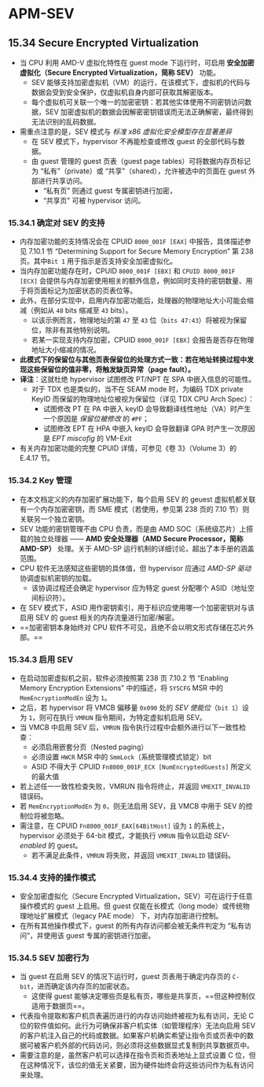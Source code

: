 # APM-SEV

## 15.34 Secure Encrypted Virtualization

* 当 CPU 利用 AMD-V 虚拟化特性在 guest mode 下运行时，可启用 **安全加密虚拟化（Secure Encrypted Virtualization，简称 SEV）** 功能。
  * SEV 能够支持加密虚拟机（VM）的运行，在该模式下，虚拟机的代码与数据会受到安全保护，仅虚拟机自身内部可获取其解密版本。
  * 每个虚拟机可关联一个唯一的加密密钥：若其他实体使用不同密钥访问数据，SEV 加密虚拟机的数据会因解密密钥错误而无法正确解密，最终得到无法识别的乱码数据。
* 需重点注意的是，SEV 模式与 *标准 x86 虚拟化安全模型存在显著差异*
  * 在 SEV 模式下，hypervisor 不再能检查或修改 guest 的全部代码与数据。
  * 由 guest 管理的 guest 页表（guest page tables）可将数据内存页标记为 “私有”（private）或 “共享”（shared），允许被选中的页面在 guest 外部进行共享访问。
    * “私有页” 则通过 guest 专属密钥进行加密，
    * “共享页” 可被 hypervisor 访问。

### 15.34.1 确定对 SEV 的支持

* 内存加密功能的支持情况会在 CPUID `8000_001F [EAX]` 中报告，具体描述参见 7.10.1 节 “Determining Support for Secure Memory Encryption” 第 238 页。其中`Bit 1` 用于指示是否支持安全加密虚拟化。
* 当内存加密功能存在时，CPUID `8000_001F [EBX]` 和 `CPUID 8000_001F [ECX]` 会提供与内存加密使用相关的额外信息，例如同时支持的密钥数量、用于将页面标记为加密状态的页表位等。
* 此外，在部分实现中，启用内存加密功能后，处理器的物理地址大小可能会缩减（例如从 `48` bits 缩减至 `43` bits）。
  * 以该示例而言，物理地址的第 `47` 至 `43` 位（`bits 47:43`）将被视为保留位，除非有其他特别说明。
  * 若某一实现支持内存加密，CPUID `8000_001F [EBX]` 会报告是否存在物理地址大小缩减的情况。
* **此模式下的保留位与其他页表保留位的处理方式一致：若在地址转换过程中发现这些保留位的值非零，将触发缺页异常（page fault）。**
* **译注**：这就杜绝 hypervisor 试图修改 PT/NPT 在 SPA 中嵌入信息的可能性。
  * 对于 TDX 也是类似的，当不在 SEAM mode 时，为编码 TDX private KeyID 而保留的物理地址位被视为保留位（详见 TDX CPU Arch Spec）：
    * 试图修改 PT 在 PA 中嵌入 keyID 会导致翻译线性地址（VA）时产生一个原因是 *保留位被修改* 的 `#PF`；
    * 试图修改 EPT 在 HPA 中嵌入 keyID 会导致翻译 GPA 时产生一次原因是 *EPT miscofig* 的 VM-Exit
* 有关内存加密功能的完整 CPUID 详情，可参见《卷 3》（Volume 3）的 E.4.17 节。

### 15.34.2 Key 管理
* 在本文档定义的内存加密扩展功能下，每个启用 SEV 的 geuest 虚拟机都关联有一个内存加密密钥，而 SME 模式（若使用，参见第 238 页的 7.10 节）则关联另一个独立密钥。
* SEV 功能的密钥管理不由 CPU 负责，而是由 AMD SOC（系统级芯片）上搭载的独立处理器 —— **AMD 安全处理器（AMD Secure Processor，简称 AMD-SP）** 处理。关于 AMD-SP 运行机制的详细讨论，超出了本手册的涵盖范围。
* CPU 软件无法感知这些密钥的具体值，但 hypervisor 应通过 *AMD-SP 驱动* 协调虚拟机密钥的加载。
  * 该协调过程还会确定 hypervisor 应为特定 guest 分配哪个 ASID（地址空间标识符）。
* 在 SEV 模式下，ASID 用作密钥索引，用于标识应使用哪一个加密密钥对与该启用 SEV 的 guest 相关的内存流量进行加密/解密。
* ==加密密钥本身始终对 CPU 软件不可见，且绝不会以明文形式存储在芯片外部。==

### 15.34.3 启用 SEV
* 在启动加密虚拟机之前，软件必须按照第 238 页 7.10.2 节 “Enabling Memory Encryption Extensions” 中的描述，将 `SYSCFG` MSR 中的 `MemEncryptionModEn` 设为 `1`。
* 之后，若 hypervisor 将 VMCB 偏移量 `0x090` 处的 *SEV 使能位*（`bit 1`）设为 `1`，则可在执行 `VMRUN` 指令期间，为特定虚拟机启用 SEV。
* 当 VMCB 中启用 SEV 后，`VMRUN` 指令执行过程中会额外进行以下一致性检查：
  * 必须启用嵌套分页（Nested paging）
  * 必须设置 `HWCR` MSR 中的 `SmmLock`（系统管理模式锁定）bit
  * ASID 不得大于 CPUID `Fn8000_001F_ECX [NumEncryptedGuests]` 所定义的最大值
* 若上述任一一致性检查失败，VMRUN 指令将终止，并返回 `VMEXIT_INVALID` 错误码。
* 若 `MemEncryptionModEn` 为 `0`，则无法启用 SEV，且 VMCB 中用于 SEV 的控制位将被忽略。
* 需注意，在 CPUID `Fn8000_001F_EAX[64BitHost]` 设为 `1` 的系统上，hypervisor 必须处于 64-bit 模式，才能执行 `VMRUN` 指令以启动 *SEV-enabled* 的 guest。
  * 若不满足此条件，`VMRUN` 将失败，并返回 `VMEXIT_INVALID` 错误码。

### 15.34.4 支持的操作模式
* 安全加密虚拟化（Secure Encrypted Virtualization，SEV）可在运行于任意操作模式的 guest 上启用。但 guest 仅能在长模式（long mode）或传统物理地址扩展模式（legacy PAE mode） 下，对内存加密进行控制。
* 在所有其他操作模式下，guest 的所有内存访问都会被无条件判定为 “私有访问”，并使用该 guest 专属的密钥进行加密。

### 15.34.5 SEV 加密行为
* 当 guest 在启用 SEV 的情况下运行时，guest 页表用于确定内存页的 `C-bit`，进而确定该内存页的加密状态。
  * 这使得 guest 能够决定哪些页是私有页，哪些是共享页，==但这种控制仅适用于数据页==。
* 代表指令提取和客户机页表遍历进行的内存访问始终被视为私有访问，无论 C 位的软件值如何。此行为可确保非客户机实体（如管理程序）无法向启用 SEV 的客户机注入自己的代码或数据。如果客户机确实希望让指令页或页表中的数据可被客户机外部的代码访问，则必须将这些数据显式复制到共享数据页中。
* 需要注意的是，虽然客户机可以选择在指令页和页表地址上显式设置 C 位，但在这种情况下，该位的值无关紧要，因为硬件始终会将这些访问作为私有访问来处理。

